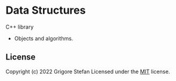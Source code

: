 # Data Structures

C++ library
- Objects and algorithms.

## License

Copyright (c) 2022 Grigore Stefan
Licensed under the [MIT](LICENSE) license.
